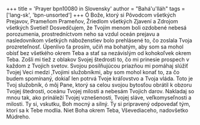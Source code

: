 +++
title = 'Prayer bpn10080 in Slovensky'
author = "Bahá'u'lláh"
tags = ['lang-sk', 'bpn-unsorted']
+++
Ó Bože, ktorý si Pôvodcom všetkých Prejavov, Prameňom Prameňov, Žriedlom všetkých Zjavení a Zdrojom všetkých Svetiel! Dosvedčujem, že Tvojím menom boli ozdobené nebesá porozumenia, prostredníctvom neho sa vzdul oceán prejavu a nasledovníkom všetkých náboženstiev bolo prehlásené to, čo zoslala Tvoja prozreteľnosť.
Úpenlivo ťa prosím, učiň ma bohatým, aby som sa mohol obísť bez všetkého okrem Teba a stať sa nezávislým od kohokoľvek okrem Teba. Zošli mi tiež z oblakov Svojej štedrosti to, čo mi prinesie prospech v každom z Tvojich svetov. Svojou posilňujúcou priazňou mi pomáhaj slúžiť Tvojej Veci medzi ‚Tvojimi služobníkmi, aby som mohol konať to, za čo budem spomínaný, dokiaľ len potrvá Tvoje kráľovstvo a Tvoja vláda.
Toto je Tvoj služobník, ó môj Pane, ktorý sa celou svojou bytosťou obrátil k obzoru Tvojej štedrosti, oceánu Tvojej milosti a nebesám Tvojich darov. Nakladaj so mnou tak, ako prináleží Tvojej vznešenosti, Tvojej sláve, veľkomyseľnosti a milosti.
Ty si, vskutku, Boh mocný a silný. Ty si pripravený odpovedať tým, ktorí sa k Tebe modlia. Niet Boha okrem Teba, Vševediaceho, nadovšetko Múdreho.

